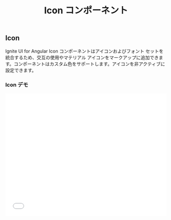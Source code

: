﻿---
title: Icon コンポーネント
_description: Ignite UI for Angular Icon コンポーネントを使用して、様々なアイコンおよびフォント セットを統合して交互に使用し、カスタム色を定義できます。
_keywords: Ignite UI for Angular, UI コントロール, Angular ウィジェット, web ウィジェット, UI ウィジェット, Angular, ネイティブ Angular コンポーネント スィート, ネイティブ Angular コントロール, ネイティブ Angular コンポーネント ライブラリ, Angular Icon コンポーネント, Angular Icon コントロール
_language: ja
---

## Icon

<p class="highlight">Ignite UI for Angular Icon コンポーネントはアイコンおよびフォント セットを統合するため、交互の使用やマテリアル アイコンをマークアップに追加できます。コンポーネントはカスタム色をサポートします。アイコンを非アクティブに設定できます。</p>
<div class="divider"></div>

### Icon デモ

<div class="sample-container" style="height: 384px">
    <iframe id="icon-sample-1-iframe" seamless width="100%" height="100%" frameborder="0" src="{environment:demosBaseUrl}/icon-sample-1"  onload="onSampleIframeContentLoaded(this);">
</div>
<div>
    <button data-localize="stackblitz" class="stackblitz-btn"   data-iframe-id="icon-sample-1-iframe" data-demos-base-url="{environment:demosBaseUrl}">                StackBlitz で表示
    </button>
</div>
<div class="divider--half"></div>

### 依存関係

Icon コンポーネントが `NgModule` としてエクスポートされるため、アプリケーションで `AppModule` への _IgxIconModule_ のインポートのみが必要になります。

```typescript
// app.module.ts

import { IgxIconModule } from 'igniteui-angular/main';

@NgModule({
    imports: [
        ...
        IgxIconModule,
        ...
    ]
})
export class AppModule {}
```

### 使用方法

```html
<igx-icon name=[..options] color=[..options] isActive=[..options]></igx-icon>
```

### コード例

`igx-icon` を使用して `active` ホーム アイコンをマゼンタ `color` に設定します。

```html
<igx-icon name="home" color="magenta" isActive="true"></igx-icon>
```

`inactive` アイコンを設定します。

```html
<igx-icon name="volume_off" isActive="false"></igx-icon>
```

<div class="divider--half"></div>

### API まとめ

この記事で Icon コンポーネントを説明しました。以下は、その他の API のリストです。

#### 属性

次の属性を使用して、アイコン コンポーネントのすべてのプロパティに設定できます。

| 名前   |       例      |  説明 |
|:----------|:-------------:|:------|
| `name` |  `name="home"` | アイコンを設定するには、名前を公式の[マテリアル アイコン セット](https://material.io/icons/)から提供します。 |
| `active` |  `isActive="true"` | アイコンをアクティブ/非アクティブに設定します。デフォルト値は true です。 |
| `color` |  `color="#474747"` | 文字列値を指定してアイコンの色を設定します。 |

<div class="divider--half"></div>

#### セッター

アイコンのすべてのプロパティを以下のアイコン セッターによってコードで設定できます。

| 名前 | 型 | 説明 |
| :--- | :--- | :--- |
| `color(color: string)` | string | アイコンの色を設定します。 |
| `name(icon: string)` | string | アイコンの名前を設定します。 |
| `isActive(state: boolean)` | boolean | false に設定される場合にアイコン スタイルを非アクティブに設定します。 |

#### ゲッター

アイコンのすべてのプロパティを以下のアイコン ゲッターによってコードで取得できます。

| 名前 | 型 | 説明 |
| :--- | :--- | :--- |
| `getIconColor()` | string | アイコンの色を返します。 |
| `getIconName()` | string | アイコンの名前を返します。 |
| `getActive()` | boolean | アイコンのアクティブ状態を返します。 |

<div class="divider"></div>

### 追加のリソース

<div class="divider--half"></div>
是非コミュニティに参加してください。

* [Ignite UI for Angular **フォーラム** (英語)](https://www.infragistics.com/community/forums/f/ignite-ui-for-angular)
* [Ignite UI for Angular **GitHub** (英語)](https://github.com/IgniteUI/igniteui-angular)

